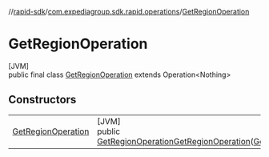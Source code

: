 //[rapid-sdk](../../../index.md)/[com.expediagroup.sdk.rapid.operations](../index.md)/[GetRegionOperation](index.md)

# GetRegionOperation

[JVM]\
public final class [GetRegionOperation](index.md) extends Operation&lt;Nothing&gt;

## Constructors

| | |
|---|---|
| [GetRegionOperation](-get-region-operation.md) | [JVM]<br>public [GetRegionOperation](index.md)[GetRegionOperation](-get-region-operation.md)([GetRegionOperationParams](../-get-region-operation-params/index.md)params) |
